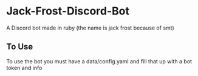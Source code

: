# Jack-Frost-Discord-Bot
A Discord bot made in ruby (the name is jack frost because of smt)
## To Use
To use the bot you must have a data/config.yaml and fill that up with a bot token and info